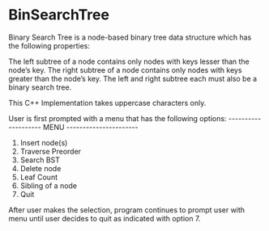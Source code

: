 # BinSearchTree 
Binary Search Tree is a node-based binary tree data structure which has the following properties:

The left subtree of a node contains only nodes with keys lesser than the node’s key.
The right subtree of a node contains only nodes with keys greater than the node’s key.
The left and right subtree each must also be a binary search tree.

This C++ Implementation takes uppercase characters only. 

User is first prompted with a menu that has the following options:
-------------------- MENU ----------------------
1. Insert node(s)
2. Traverse Preorder
3. Search BST
4. Delete node
5. Leaf Count
6. Sibling of a node
7. Quit

After user makes the selection, program continues to prompt user with menu until user decides to quit as indicated with option 7. 
